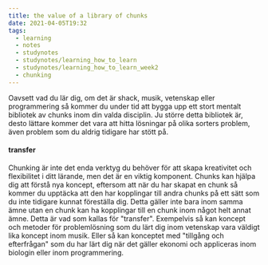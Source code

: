 ```yaml
---
title: the value of a library of chunks
date: 2021-04-05T19:32
tags: 
  - learning
  - notes
  - studynotes
  - studynotes/learning_how_to_learn
  - studynotes/learning_how_to_learn_week2
  - chunking
---
```


Oavsett vad du lär dig, om det är shack, musik, vetenskap eller programmering så
kommer du under tid att bygga upp ett stort mentalt bibliotek av chunks inom din
valda disciplin. Ju större detta bibliotek är, desto lättare kommer det vara att
hitta lösningar på olika sorters problem, även problem som du aldrig tidigare
har stött på.


#### transfer
Chunking är inte det enda verktyg du behöver för att skapa kreativitet och
flexibilitet i ditt lärande, men det är en viktig komponent. Chunks kan hjälpa
dig att förstå nya koncept, eftersom att när du har skapat en chunk så kommer du
upptäcka att den har kopplingar till andra chunks på ett sätt som du inte
tidigare kunnat föreställa dig. Detta gäller inte bara inom samma ämne utan en
chunk kan ha kopplingar till en chunk inom något helt annat ämne. Detta är vad
som kallas för "transfer". Exempelvis så kan koncept och metoder för
problemlösning som du lärt dig inom vetenskap vara väldigt lika koncept inom
musik. Eller så kan konceptet med "tillgång och efterfrågan" som du har lärt dig när
det gäller ekonomi och appliceras inom biologin eller inom programmering.
